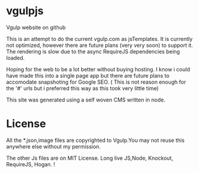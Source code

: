 vgulpjs
=======

Vgulp website on github

This is an attempt to do the current vgulp.com as jsTemplates.
It is currently not optimized, however there are future plans (very very soon) to support it. The rendering is slow due 
to the async RequireJS dependencies being loaded. 

Hoping for the web to be a lot better without buying hosting.
I know i could have made this into a single page app but there are future plans to accomodate snapshoting for Google SEO.
( This is not reason enough for the '#' urls but i preferred this way as this took very little time)

This site was generated using a self woven CMS written in node.

License
=======
All the *.json,image files are copyrighted to Vgulp.You may not reuse this anywhere else without my permission.

The other Js files are on MIT License.
Long live JS,Node, Knockout, RequireJS, Hogan. !
